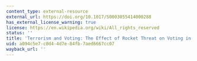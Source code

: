 ```yaml
---
content_type: external-resource
external_url: https://doi.org/10.1017/S0003055414000288
has_external_license_warning: true
license: https://en.wikipedia.org/wiki/All_rights_reserved
status: ''
title: 'Terrorism and Voting: The Effect of Rocket Threat on Voting in Israeli Elections'
uid: a094c5e7-c0d4-4d7e-84fb-7aed6667cc07
wayback_url: ''
---
```

